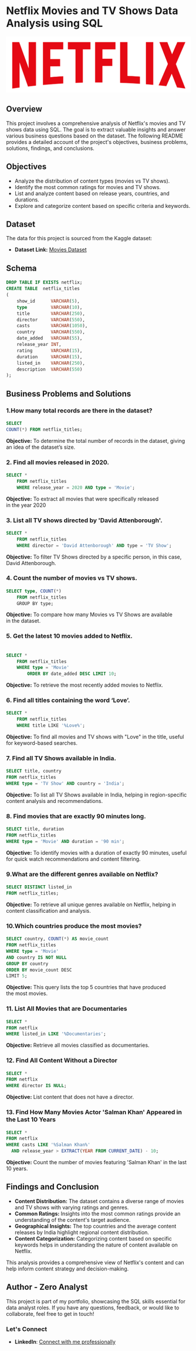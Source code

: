 # Netflix Movies and TV Shows Data Analysis using SQL
 ![Netflix](https://github.com/Hareen-kumar/Netflix_sql_project/blob/main/logo.png)


## Overview
This project involves a comprehensive analysis of Netflix's movies and TV shows data using SQL. The goal is to extract valuable insights and answer various business questions based on the dataset. The following README provides a detailed account of the project's objectives, business problems, solutions, findings, and conclusions.

## Objectives

- Analyze the distribution of content types (movies vs TV shows).
- Identify the most common ratings for movies and TV shows.
- List and analyze content based on release years, countries, and durations.
- Explore and categorize content based on specific criteria and keywords.

## Dataset

The data for this project is sourced from the Kaggle dataset:

- **Dataset Link:** [Movies Dataset](https://www.kaggle.com/datasets/shivamb/netflix-shows?resource=download)

## Schema

```sql
DROP TABLE IF EXISTS netflix;
CREATE TABLE  netflix_titles
(
    show_id      VARCHAR(5),
    type         VARCHAR(10),
    title        VARCHAR(250),
    director     VARCHAR(550),
    casts        VARCHAR(1050),
    country      VARCHAR(550),
    date_added   VARCHAR(55),
    release_year INT,
    rating       VARCHAR(15),
    duration     VARCHAR(15),
    listed_in    VARCHAR(250),
    description  VARCHAR(550)
);
```

## Business Problems and Solutions

### 1.How many total records are there in the dataset?

```sql
SELECT
COUNT(*) FROM netflix_titles;
```

**Objective:** To determine the total number of records in the dataset, giving an idea of the dataset’s size.

### 2.  Find all movies released in 2020.

```sql
SELECT * 
	FROM netflix_titles 
	WHERE release_year = 2020 AND type = 'Movie';
```

**Objective:** To extract all movies that were specifically released in the year 2020

### 3. List all TV shows directed by 'David Attenborough'.

```sql
SELECT * 
	FROM netflix_titles 
	WHERE director = 'David Attenborough' AND type = 'TV Show';
```

**Objective:** To filter TV Shows directed by a specific person, in this case, David Attenborough.

### 4.  Count the number of movies vs TV shows.

```sql
SELECT type, COUNT(*) 
	FROM netflix_titles 
	GROUP BY type;
```

**Objective:** To compare how many Movies vs TV Shows are available in the dataset.

### 5. Get the latest 10 movies added to Netflix.

```sql

SELECT *
	FROM netflix_titles 
	WHERE type = 'Movie'  
        ORDER BY date_added DESC LIMIT 10;
```

**Objective:** To retrieve the most recently added movies to Netflix.

### 6. Find all titles containing the word ‘Love’.

```sql
SELECT * 
	FROM netflix_titles 
	WHERE title LIKE '%Love%';
```

**Objective:** To find all movies and TV shows with "Love" in the title, useful for keyword-based searches.

### 7. Find all TV Shows available in India.

```sql
SELECT title, country
FROM netflix_titles
WHERE type = 'TV Show' AND country = 'India';
```

**Objective:** To list all TV Shows available in India, helping in region-specific content analysis and recommendations.

### 8.  Find movies that are exactly 90 minutes long.

```sql
SELECT title, duration
FROM netflix_titles
WHERE type = 'Movie' AND duration = '90 min';
```

**Objective:** To identify movies with a duration of exactly 90 minutes, useful for quick watch recommendations and content filtering.

### 9.What are the different genres available on Netflix?

```sql
SELECT DISTINCT listed_in
FROM netflix_titles;
```

**Objective:** To retrieve all unique genres available on Netflix, helping in content classification and analysis.

### 10.Which countries produce the most movies?

```sql
SELECT country, COUNT(*) AS movie_count  
FROM netflix_titles  
WHERE type = 'Movie'  
AND country IS NOT NULL  
GROUP BY country  
ORDER BY movie_count DESC  
LIMIT 5;
```

**Objective:** This query lists the top 5 countries that have produced the most movies.

### 11. List All Movies that are Documentaries

```sql
SELECT * 
FROM netflix
WHERE listed_in LIKE '%Documentaries';
```

**Objective:** Retrieve all movies classified as documentaries.

### 12. Find All Content Without a Director

```sql
SELECT * 
FROM netflix
WHERE director IS NULL;
```

**Objective:** List content that does not have a director.

### 13. Find How Many Movies Actor 'Salman Khan' Appeared in the Last 10 Years

```sql
SELECT * 
FROM netflix
WHERE casts LIKE '%Salman Khan%'
  AND release_year > EXTRACT(YEAR FROM CURRENT_DATE) - 10;
```

**Objective:** Count the number of movies featuring 'Salman Khan' in the last 10 years.



## Findings and Conclusion

- **Content Distribution:** The dataset contains a diverse range of movies and TV shows with varying ratings and genres.
- **Common Ratings:** Insights into the most common ratings provide an understanding of the content's target audience.
- **Geographical Insights:** The top countries and the average content releases by India highlight regional content distribution.
- **Content Categorization:** Categorizing content based on specific keywords helps in understanding the nature of content available on Netflix.

This analysis provides a comprehensive view of Netflix's content and can help inform content strategy and decision-making.



## Author - Zero Analyst

This project is part of my portfolio, showcasing the SQL skills essential for data analyst roles. If you have any questions, feedback, or would like to collaborate, feel free to get in touch!

### Let's Connect 

- **LinkedIn**: [Connect with me professionally](linkedin.com/in/hareen-kumar-g-206124296)
  
